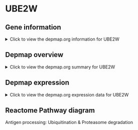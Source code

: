 <h1>UBE2W</h1>

<h2>Gene information</h2>
<details>
  <summary>Click to view the depmap.org information for UBE2W</summary>
  <iframe src="https://depmap.org/portal/gene/UBE2W?tab=about" style="border:none;width:100%;height:800px"></iframe>
</details>

<h2>Depmap overview</h2>
<details>
  <summary>Click to view the depmap.org summary for UBE2W</summary>
  <iframe src="https://depmap.org/portal/gene/UBE2W?tab=overview" style="border:none;width:100%;height:800px"></iframe>
</details>

<h2>Depmap expression</h2>
<details>
  <summary>Click to view the depmap.org expression data for UBE2W</summary>
  <iframe src="https://depmap.org/portal/gene/UBE2W?tab=characterization" style="border:none;width:100%;height:800px"></iframe>
</details>



<h2>Reactome Pathway diagram</h2>
Antigen processing: Ubiquitination & Proteasome degradation
<div id="diagramHolder"></div>

<script>
    //Creating the Reactome Diagram widget
    //Take into account a proxy needs to be set up in your server side pointing to www.reactome.org
    function onReactomeDiagramReady(){  //This function is automatically called when the widget code is ready to be used
        var diagram = Reactome.Diagram.create({
            "placeHolder" : "diagramHolder",
            "width" : 900,
            "height" : 500
        });

        //Initialising it to the "Hemostasis" pathway
        diagram.loadDiagram("R-HSA-983168");

        //Adding different listeners

        diagram.onDiagramLoaded(function (loaded) {
            console.info("Loaded ", loaded);
            diagram.flagItems("BAD");
	    diagram.flagItems("Q92934");
            if (loaded == "R-HSA-983168") diagram.selectItem("R-HSA-983168");
        });

     }
</script>



